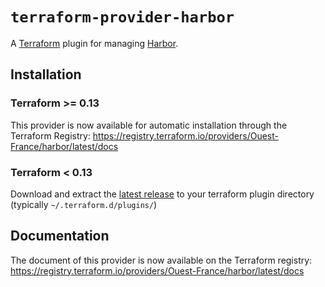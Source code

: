 # `terraform-provider-harbor`

A [Terraform][1] plugin for managing [Harbor][2].

## Installation

### Terraform >= 0.13

This provider is now available for automatic installation through the Terraform Registry: https://registry.terraform.io/providers/Ouest-France/harbor/latest/docs

### Terraform < 0.13

Download and extract the [latest
release](https://github.com/Ouest-France/terraform-provider-harbor/releases/latest) to
your terraform plugin directory (typically `~/.terraform.d/plugins/`)

## Documentation

The document of this provider is now available on the Terraform registry: https://registry.terraform.io/providers/Ouest-France/harbor/latest/docs

[1]: https://www.terraform.io
[2]: https://goharbor.io
